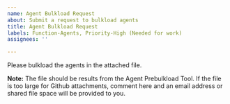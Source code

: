```yaml
---
name: Agent Bulkload Request
about: Submit a request to bulkload agents
title: Agent Bulkload Request
labels: Function-Agents, Priority-High (Needed for work)
assignees: ''

---
```


Please bulkload the agents in the attached file.

**Note:** The file should be results from the Agent Prebulkload Tool. If the file is too large for Github attachments, comment here and an email address or shared file space will be provided to you.
